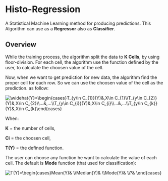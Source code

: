 # Histo-Regression
A Statistical Machine Learning method for producing predictions. This Algorithm can use as a **Regressor** also as **Classifier**.

## Overview
While the training process, the algorithm split the data to **K Cells**, by using floor-division. For each cell, the algorithm use the function defined by the user, to calculate the choosen value of the cell. 

Now, when we want to get prediction for new data, the algorithm find the proper cell for each row. So we can use the choosen value of the cell as the prediction. as follow:

<img src="https://latex.codecogs.com/svg.image?&space;\widehat{Y_{i}}=\begin{cases}T_{y\in&space;C_{1}}(Y)&,X\in&space;C_{1}\\T_{y\in&space;C_{2}}(Y)&,X\in&space;C_{2}\\...&,...\\T_{y\in&space;C_{i}}(Y)&,X\in&space;C_{i}\\...&,...\\T_{y\in&space;C_{k}}(Y)&,X\in&space;C_{k}\end{cases}&space;" title=" \widehat{Y}=\begin{cases}T_{y\in C_{1}}(Y)&,X\in C_{1}\\T_{y\in C_{2}}(Y)&,X\in C_{2}\\...&,...\\T_{y\in C_{i}}(Y)&,X\in C_{i}\\...&,...\\T_{y\in C_{k}}(Y)&,X\in C_{k}\end{cases} " />

When:

**K** = the number of cells, 

**Ci** = the choosen cell,

**T(Y)** = the defined function.

The user can choose any function he want to calculate the value of each cell. The default is **Mode** function (that used for classification):

<img src="https://latex.codecogs.com/svg.image?T(Y)=\begin{cases}Mean(Y)&&space;\\Median(Y)&&space;\\Mode(Y)&&space;\\?&&space;\end{cases}&space;" title="T(Y)=\begin{cases}Mean(Y)& \\Median(Y)& \\Mode(Y)& \\?& \end{cases} " />

